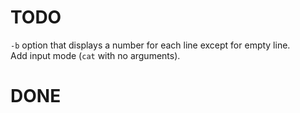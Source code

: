 # TODO
`-b` option that displays a number for each line except for empty line.  
Add input mode (`cat` with no arguments).

# DONE
